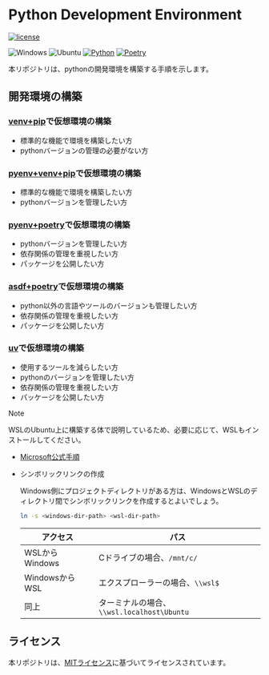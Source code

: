 <!--
    README
 -->

# Python Development Environment

[![license](https://img.shields.io/github/license/r-dev95/env-python)](./LICENSE)

![Windows](https://custom-icon-badges.herokuapp.com/badge/Windows-blue.svg?labelColor=d3d3d3&logo=windows)
![Ubuntu](https://custom-icon-badges.herokuapp.com/badge/Ubuntu-dd4814.svg?labelColor=d3d3d3&logo=ubuntu)
[![Python](https://img.shields.io/badge/Python-3776AB.svg?labelColor=d3d3d3&logo=python)](https://github.com/python)
[![Poetry](https://img.shields.io/endpoint?url=https://python-poetry.org/badge/v0.json)](https://python-poetry.org/)

本リポジトリは、pythonの開発環境を構築する手順を示します。

## 開発環境の構築

### [venv+pip](docs/build_venv_pip.md)で仮想環境の構築

* 標準的な機能で環境を構築したい方
* pythonバージョンの管理の必要がない方

### [pyenv+venv+pip](docs/build_pyenv_venv_pip.md)で仮想環境の構築

* 標準的な機能で環境を構築したい方
* pythonバージョンを管理したい方

### [pyenv+poetry](docs/build_pyenv_poetry.md)で仮想環境の構築

* pythonバージョンを管理したい方
* 依存関係の管理を重視したい方
* パッケージを公開したい方

### [asdf+poetry](docs/build_asdf_poetry.md)で仮想環境の構築

* python以外の言語やツールのバージョンも管理したい方
* 依存関係の管理を重視したい方
* パッケージを公開したい方

### [uv](docs/build_uv.md)で仮想環境の構築

* 使用するツールを減らしたい方
* pythonのバージョンを管理したい方
* 依存関係の管理を重視したい方
* パッケージを公開したい方

> [!Note]
> WSLのUbuntu上に構築する体で説明しているため、必要に応じて、WSLもインストールしてください。
>
> * [Microsoft公式手順](https://learn.microsoft.com/ja-jp/windows/wsl/install)
> * シンボリックリンクの作成
>
>   Windows側にプロジェクトディレクトリがある方は、WindowsとWSLのディレクトリ間でシンボリックリンクを作成するとよいでしょう。
>
>   ``` bash
>   ln -s <windows-dir-path> <wsl-dir-path>
>   ```
>
>   |アクセス      |パス                                      |
>   | ------------ | ---------------------------------------- |
>   |WSLからWindows|Cドライブの場合、`/mnt/c/`                |
>   |WindowsからWSL|エクスプローラーの場合、`\\wsl$`          |
>   |同上          |ターミナルの場合、`\\wsl.localhost\Ubuntu`|

## ライセンス

本リポジトリは、[MITライセンス](LICENSE)に基づいてライセンスされています。
